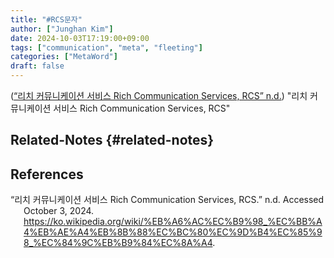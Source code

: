 ```yaml
---
title: "#RCS문자"
author: ["Junghan Kim"]
date: 2024-10-03T17:19:00+09:00
tags: ["communication", "meta", "fleeting"]
categories: ["MetaWord"]
draft: false
---
```


(<a href="#citeproc_bib_item_1">“리치 커뮤니케이션 서비스 Rich Communication Services, RCS” n.d.</a>) "리치 커뮤니케이션 서비스 Rich Communication Services, RCS"

<!--more-->


## Related-Notes {#related-notes}

## References

<style>.csl-entry{text-indent: -1.5em; margin-left: 1.5em;}</style><div class="csl-bib-body">
  <div class="csl-entry"><a id="citeproc_bib_item_1"></a>“리치 커뮤니케이션 서비스 Rich Communication Services, RCS.” n.d. Accessed October 3, 2024. <a href="https://ko.wikipedia.org/wiki/%EB%A6%AC%EC%B9%98_%EC%BB%A4%EB%AE%A4%EB%8B%88%EC%BC%80%EC%9D%B4%EC%85%98_%EC%84%9C%EB%B9%84%EC%8A%A4">https://ko.wikipedia.org/wiki/%EB%A6%AC%EC%B9%98_%EC%BB%A4%EB%AE%A4%EB%8B%88%EC%BC%80%EC%9D%B4%EC%85%98_%EC%84%9C%EB%B9%84%EC%8A%A4</a>.</div>
</div>
